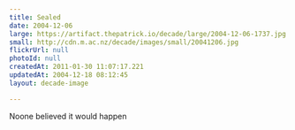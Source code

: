 ```yaml
---
title: Sealed
date: 2004-12-06
large: https://artifact.thepatrick.io/decade/large/2004-12-06-1737.jpg
small: http://cdn.m.ac.nz/decade/images/small/20041206.jpg
flickrUrl: null
photoId: null
createdAt: 2011-01-30 11:07:17.221
updatedAt: 2004-12-18 08:12:45
layout: decade-image

---
```

Noone believed it would happen
